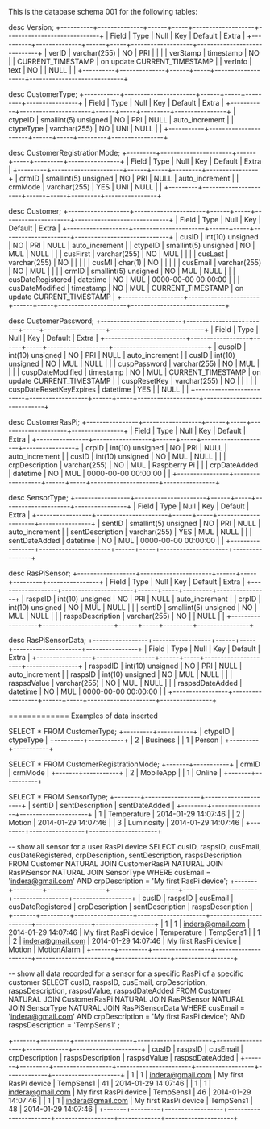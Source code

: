 This is the database schema 001
for the following tables:



desc Version;
+----------+--------------+------+-----+-------------------+-----------------------------+
| Field    | Type         | Null | Key | Default           | Extra                       |
+----------+--------------+------+-----+-------------------+-----------------------------+
| verID    | varchar(255) | NO   | PRI |                   |                             |
| verStamp | timestamp    | NO   |     | CURRENT_TIMESTAMP | on update CURRENT_TIMESTAMP |
| verInfo  | text         | NO   |     | NULL              |                             |
+----------+--------------+------+-----+-------------------+-----------------------------+


desc CustomerType;
+-----------+----------------------+------+-----+---------+----------------+
| Field     | Type                 | Null | Key | Default | Extra          |
+-----------+----------------------+------+-----+---------+----------------+
| ctypeID   | smallint(5) unsigned | NO   | PRI | NULL    | auto_increment |
| ctypeType | varchar(255)         | NO   | UNI | NULL    |                |
+-----------+----------------------+------+-----+---------+----------------+


desc CustomerRegistrationMode;
+---------+----------------------+------+-----+---------+----------------+
| Field   | Type                 | Null | Key | Default | Extra          |
+---------+----------------------+------+-----+---------+----------------+
| crmID   | smallint(5) unsigned | NO   | PRI | NULL    | auto_increment |
| crmMode | varchar(255)         | YES  | UNI | NULL    |                |
+---------+----------------------+------+-----+---------+----------------+



desc Customer;
+-------------------+----------------------+------+-----+---------------------+-----------------------------+
| Field             | Type                 | Null | Key | Default             | Extra                       |
+-------------------+----------------------+------+-----+---------------------+-----------------------------+
| cusID             | int(10) unsigned     | NO   | PRI | NULL                | auto_increment              |
| ctypeID           | smallint(5) unsigned | NO   | MUL | NULL                |                             |
| cusFirst          | varchar(255)         | NO   | MUL |                     |                             |
| cusLast           | varchar(255)         | NO   |     |                     |                             |
| cusMI             | char(1)              | NO   |     |                     |                             |
| cusEmail          | varchar(255)         | NO   | MUL |                     |                             |
| crmID             | smallint(5) unsigned | NO   | MUL | NULL                |                             |
| cusDateRegistered | datetime             | NO   | MUL | 0000-00-00 00:00:00 |                             |
| cusDateModified   | timestamp            | NO   | MUL | CURRENT_TIMESTAMP   | on update CURRENT_TIMESTAMP |
+-------------------+----------------------+------+-----+---------------------+-----------------------------+


desc CustomerPassword;
+-------------------------+------------------+------+-----+-------------------+-----------------------------+
| Field                   | Type             | Null | Key | Default           | Extra                       |
+-------------------------+------------------+------+-----+-------------------+-----------------------------+
| cuspID                  | int(10) unsigned | NO   | PRI | NULL              | auto_increment              |
| cusID                   | int(10) unsigned | NO   | MUL | NULL              |                             |
| cuspPassword            | varchar(255)     | NO   | MUL |                   |                             |
| cuspDateModified        | timestamp        | NO   | MUL | CURRENT_TIMESTAMP | on update CURRENT_TIMESTAMP |
| cuspResetKey            | varchar(255)     | NO   |     |                   |                             |
| cuspDateResetKeyExpires | datetime         | YES  |     | NULL              |                             |
+-------------------------+------------------+------+-----+-------------------+-----------------------------+


desc CustomerRasPi;
+----------------+------------------+------+-----+---------------------+----------------+
| Field          | Type             | Null | Key | Default             | Extra          |
+----------------+------------------+------+-----+---------------------+----------------+
| crpID          | int(10) unsigned | NO   | PRI | NULL                | auto_increment |
| cusID          | int(10) unsigned | NO   | MUL | NULL                |                |
| crpDescription | varchar(255)     | NO   | MUL | Raspberry Pi        |                |
| crpDateAdded   | datetime         | NO   | MUL | 0000-00-00 00:00:00 |                |
+----------------+------------------+------+-----+---------------------+----------------+


desc SensorType;
+-----------------+----------------------+------+-----+---------------------+----------------+
| Field           | Type                 | Null | Key | Default             | Extra          |
+-----------------+----------------------+------+-----+---------------------+----------------+
| sentID          | smallint(5) unsigned | NO   | PRI | NULL                | auto_increment |
| sentDescription | varchar(255)         | YES  | MUL | NULL                |                |
| sentDateAdded   | datetime             | NO   | MUL | 0000-00-00 00:00:00 |                |
+-----------------+----------------------+------+-----+---------------------+----------------+


desc RasPiSensor;
+------------------+----------------------+------+-----+---------+----------------+
| Field            | Type                 | Null | Key | Default | Extra          |
+------------------+----------------------+------+-----+---------+----------------+
| raspsID          | int(10) unsigned     | NO   | PRI | NULL    | auto_increment |
| crpID            | int(10) unsigned     | NO   | MUL | NULL    |                |
| sentID           | smallint(5) unsigned | NO   | MUL | NULL    |                |
| raspsDescription | varchar(255)         | NO   |     | NULL    |                |
+------------------+----------------------+------+-----+---------+----------------+


desc RasPiSensorData;
+-----------------+------------------+------+-----+---------------------+----------------+
| Field           | Type             | Null | Key | Default             | Extra          |
+-----------------+------------------+------+-----+---------------------+----------------+
| raspsdID        | int(10) unsigned | NO   | PRI | NULL                | auto_increment |
| raspsID         | int(10) unsigned | NO   | MUL | NULL                |                |
| raspsdValue     | varchar(255)     | NO   | MUL | NULL                |                |
| raspsdDateAdded | datetime         | NO   | MUL | 0000-00-00 00:00:00 |                |
+-----------------+------------------+------+-----+---------------------+----------------+


============= Examples of data inserted 

SELECT * FROM CustomerType;
+---------+-----------+
| ctypeID | ctypeType |
+---------+-----------+
|       2 | Business  |
|       1 | Person    |
+---------+-----------+

SELECT * FROM CustomerRegistrationMode;
+-------+-----------+
| crmID | crmMode   |
+-------+-----------+
|     2 | MobileApp |
|     1 | Online    |
+-------+-----------+

SELECT * FROM SensorType;
+--------+-----------------+---------------------+
| sentID | sentDescription | sentDateAdded       |
+--------+-----------------+---------------------+
|      1 | Temperature     | 2014-01-29 14:07:46 |
|      2 | Motion          | 2014-01-29 14:07:46 |
|      3 | Luminosity      | 2014-01-29 14:07:46 |
+--------+-----------------+---------------------+


-- show all sensor for a user RasPi device
SELECT
	cusID, raspsID, cusEmail, cusDateRegistered, crpDescription, sentDescription, raspsDescription
FROM
	Customer
	NATURAL JOIN CustomerRasPi
	NATURAL JOIN RasPiSensor
	NATURAL JOIN SensorType
WHERE
	cusEmail = 'indera@gmail.com'
	AND crpDescription = 'My first RasPi device';
+-------+---------+------------------+---------------------+-----------------------+-----------------+------------------+
| cusID | raspsID | cusEmail         | cusDateRegistered   | crpDescription        | sentDescription | raspsDescription |
+-------+---------+------------------+---------------------+-----------------------+-----------------+------------------+
|     1 |       1 | indera@gmail.com | 2014-01-29 14:07:46 | My first RasPi device | Temperature     | TempSens1        |
|     1 |       2 | indera@gmail.com | 2014-01-29 14:07:46 | My first RasPi device | Motion          | MotionAlarm      |
+-------+---------+------------------+---------------------+-----------------------+-----------------+------------------+


-- show all data recorded for a sensor for a specific RasPi of a specific customer
SELECT
	cusID, raspsID, cusEmail, crpDescription, raspsDescription, raspsdValue, raspsdDateAdded
FROM
	Customer
	NATURAL JOIN CustomerRasPi
	NATURAL JOIN RasPiSensor
	NATURAL JOIN SensorType
	NATURAL JOIN RasPiSensorData
WHERE
	cusEmail = 'indera@gmail.com'
	AND crpDescription = 'My first RasPi device';
	AND raspsDescription = 'TempSens1'
;

+-------+---------+------------------+-----------------------+------------------+-------------+---------------------+
| cusID | raspsID | cusEmail         | crpDescription        | raspsDescription | raspsdValue | raspsdDateAdded     |
+-------+---------+------------------+-----------------------+------------------+-------------+---------------------+
|     1 |       1 | indera@gmail.com | My first RasPi device | TempSens1        | 41          | 2014-01-29 14:07:46 |
|     1 |       1 | indera@gmail.com | My first RasPi device | TempSens1        | 46          | 2014-01-29 14:07:46 |
|     1 |       1 | indera@gmail.com | My first RasPi device | TempSens1        | 48          | 2014-01-29 14:07:46 |
+-------+---------+------------------+-----------------------+------------------+-------------+---------------------+

